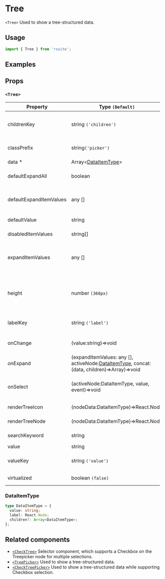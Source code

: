 # Tree

`<Tree>` Used to show a tree-structured data.

## Usage

```js
import { Tree } from 'rsuite';
```

## Examples

<!--{demo}-->

## Props

### `<Tree>`

| Property                | Type `(Default)`                                                                                    | Description                                                               |
| ----------------------- | --------------------------------------------------------------------------------------------------- | ------------------------------------------------------------------------- |
| childrenKey             | string `('children')`                                                                               | Tree data structure Children property name                                |
| classPrefix             | string`('picker')`                                                                                  | The prefix of the component CSS class                                     |
| data \*                 | Array&lt;[DataItemType](#DataItemType)&gt;                                                          | Tree Data                                                                 |
| defaultExpandAll        | boolean                                                                                             | Expand all nodes By default                                               |
| defaultExpandItemValues | any []                                                                                              | Set the value of the default expanded node                                |
| defaultValue            | string                                                                                              | Default selected Value                                                    |
| disabledItemValues      | string[]                                                                                            | Disable item by value                                                     |
| expandItemValues        | any []                                                                                              | Set the value of the expanded node (controlled)                           |
| height                  | number `(360px)`                                                                                    | height of menu. When `virtualize` is true, you can set the height of menu |
| labelKey                | string `('label')`                                                                                  | Tree data structure Label property name                                   |
| onChange                | (value:string)=>void                                                                                | Callback function for data change                                         |
| onExpand                | (expandItemValues: any [], activeNode:[DataItemType](#types), concat:(data, children)=>Array)=>void | Callback When tree node is displayed                                      |
| onSelect                | (activeNode:DataItemType, value, event)=>void                                                       | Callback function after selecting tree node                               |
| renderTreeIcon          | (nodeData:DataItemType)=>React.Node                                                                 | Custom Render icon                                                        |
| renderTreeNode          | (nodeData:DataItemType)=>React.Node                                                                 | Custom Render tree Node                                                   |
| searchKeyword           | string                                                                                              | searchKeyword (Controlled)                                                |
| value                   | string                                                                                              | Selected value                                                            |
| valueKey                | string `('value')`                                                                                  | Tree data Structure Value property name                                   |
| virtualized             | boolean `(false)`                                                                                   | Whether using Virtualized List                                            |

### DataItemType

```ts
type DataItemType = {
  value: string;
  label: React.Node;
  children?: Array<DataItemType>;
};
```

## Related components

- [`<CheckTree>`](./check-tree) Selector component, which supports a Checkbox on the Treepicker node for multiple selections.
- [`<TreePicker>`](./tree-picker) Used to show a tree-structured data.
- [`<CheckTreePicker>`](./check-tree-picker) Used to show a tree-structured data while supporting Checkbox selection.

